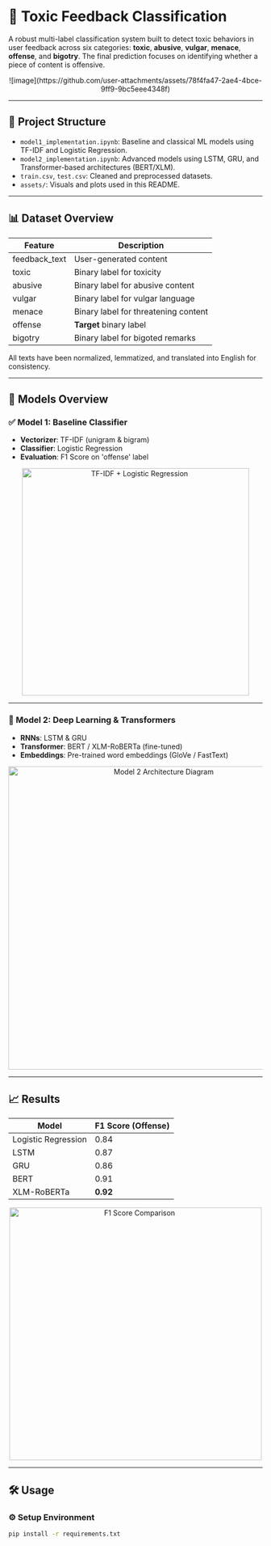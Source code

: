 # 🚨 Toxic Feedback Classification

A robust multi-label classification system built to detect toxic behaviors in user feedback across six categories: **toxic**, **abusive**, **vulgar**, **menace**, **offense**, and **bigotry**. The final prediction focuses on identifying whether a piece of content is offensive.

<p align="center">
 ![image](https://github.com/user-attachments/assets/78f4fa47-2ae4-4bce-9ff9-9bc5eee4348f)

</p>

---

## 📁 Project Structure

- `model1_implementation.ipynb`: Baseline and classical ML models using TF-IDF and Logistic Regression.
- `model2_implementation.ipynb`: Advanced models using LSTM, GRU, and Transformer-based architectures (BERT/XLM).
- `train.csv`, `test.csv`: Cleaned and preprocessed datasets.
- `assets/`: Visuals and plots used in this README.

---

## 📊 Dataset Overview

| Feature         | Description                          |
|-----------------|--------------------------------------|
| feedback_text   | User-generated content               |
| toxic           | Binary label for toxicity            |
| abusive         | Binary label for abusive content     |
| vulgar          | Binary label for vulgar language     |
| menace          | Binary label for threatening content |
| offense         | **Target** binary label              |
| bigotry         | Binary label for bigoted remarks     |

All texts have been normalized, lemmatized, and translated into English for consistency.

---

## 🧠 Models Overview

### ✅ Model 1: Baseline Classifier
- **Vectorizer**: TF-IDF (unigram & bigram)
- **Classifier**: Logistic Regression
- **Evaluation**: F1 Score on 'offense' label

<p align="center">
  <img src="assets/model1_tfidf_lr.png" width="450" alt="TF-IDF + Logistic Regression">
</p>

---

### 🤖 Model 2: Deep Learning & Transformers
- **RNNs**: LSTM & GRU
- **Transformer**: BERT / XLM-RoBERTa (fine-tuned)
- **Embeddings**: Pre-trained word embeddings (GloVe / FastText)

<p align="center">
  <img src="assets/model2_architecture.png" width="600" alt="Model 2 Architecture Diagram">
</p>

---

## 📈 Results

| Model                | F1 Score (Offense) |
|---------------------|-------------------|
| Logistic Regression | 0.84              |
| LSTM                | 0.87              |
| GRU                 | 0.86              |
| BERT                | 0.91              |
| XLM-RoBERTa         | **0.92**          |

<p align="center">
  <img src="assets/f1_comparison_chart.png" width="500" alt="F1 Score Comparison">
</p>

---

## 🛠️ Usage

### ⚙️ Setup Environment
```bash
pip install -r requirements.txt
